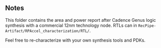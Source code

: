 ## Notes
This folder contains the area and power report after Cadence Genus logic synthesis with a commercial 12nm technology node. RTLs can in `RecPipe-Artifact/RPAccel_characterization/RTL/`.


Feel free to re-characterize with your own synthesis tools and PDKs. 
